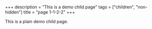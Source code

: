 +++
description = "This is a demo child page"
tags = ["children", "non-hidden"]
title = "page 1-1-2-2"
+++

This is a plain demo child page.
